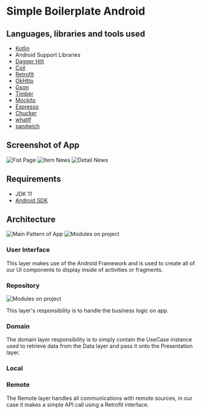 
# Simple Boilerplate Android

## Languages, libraries and tools used

* [Kotlin](https://kotlinlang.org/)
* Android Support Libraries
* [Dagger Hilt](https://dagger.dev/hilt/)
* [Coil](https://github.com/coil-kt/coil)
* [Retrofit](http://square.github.io/retrofit/)
* [OkHttp](http://square.github.io/okhttp/)
* [Gson](https://github.com/google/gson)
* [Timber](https://github.com/JakeWharton/timber)
* [Mockito](http://site.mockito.org/)
* [Espresso](https://developer.android.com/training/testing/espresso/index.html)
* [Chucker](https://github.com/ChuckerTeam/chucker)
* [whatIf](https://github.com/skydoves/WhatIf)
* [sandwich](https://github.com/ChuckerTeam/chucker)

## Screenshot of App
![Fist Page](https://github.com/ldileh/Simple-Boilerplate-Android/blob/master/Screenshot_1703216729.png)
![Item News](https://github.com/ldileh/Simple-Boilerplate-Android/blob/master/Screenshot_1703216725.png)
![Detail News](https://github.com/ldileh/Simple-Boilerplate-Android/blob/master/Screenshot_1703216738.png)

## Requirements

* JDK 11
* [Android SDK](https://developer.android.com/studio/index.html)

## Architecture

![Main Pattern of App](https://github.com/ldileh/Simple-Boilerplate-Android/blob/0fa3273a59c410d2a7b824f8dc8699cb57f607cd/Sample%20Of%20Simple%20Architecture%20Android%20(2).jpg)
![Modules on project](https://github.com/ldileh/Simple-Boilerplate-Android/blob/master/Architecture%20modules%20Android.jpg)

### User Interface

This layer makes use of the Android Framework and is used to create all of our UI components to display inside of activities or fragments.

### Repository
![Modules on project](https://github.com/ldileh/Simple-Boilerplate-Android/blob/master/Data%20Layer.jpg)

This layer's responsibility is to handle the business logic on app.

### Domain

The domain layer responsibility is to simply contain the UseCase instance used to retrieve data from the Data layer and pass it onto the Presentation layer. 

### Local

### Remote

The Remote layer handles all communications with remote sources, in our case it makes a simple API call using a Retrofit interface. 

